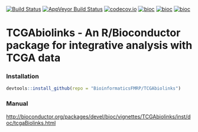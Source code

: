 [![Build Status](https://travis-ci.org/BioinformaticsFMRP/TCGAbiolinks.svg?branch=master)](https://travis-ci.org/BioinformaticsFMRP/TCGAbiolinks)
[![AppVeyor Build Status](https://ci.appveyor.com/api/projects/status/github/BioinformaticsFMRP/TCGAbiolinks?branch=master&svg=true)](https://ci.appveyor.com/project/BioinformaticsFMRP/TCGAbiolinks)
[![codecov.io](https://codecov.io/github/BioinformaticsFMRP/TCGAbiolinks/coverage.svg?branch=master)](https://codecov.io/github/BioinformaticsFMRP/TCGAbiolinks?branch=master)
[![bioc](http://www.bioconductor.org/shields/downloads/TCGAbiolinks.svg)](http://bioconductor.org/packages/stats/bioc/TCGAbiolinks.html)
[![bioc](http://www.bioconductor.org/shields/years-in-bioc/TCGAbiolinks.svg)](http://bioconductor.org/packages/TCGAbiolinks/)
[![bioc](http://bioconductor.org/shields/availability/devel/TCGAbiolinks.svg)](http://bioconductor.org/packages/TCGAbiolinks/)

# TCGAbiolinks - An R/Bioconductor package for integrative analysis with TCGA data

### Installation ###
```R
devtools::install_github(repo = "BioinformaticsFMRP/TCGAbiolinks")
```

### Manual ###

http://bioconductor.org/packages/devel/bioc/vignettes/TCGAbiolinks/inst/doc/tcgaBiolinks.html
